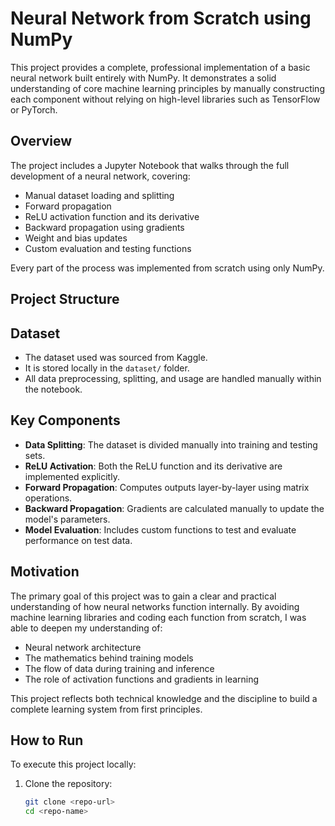 # Neural Network from Scratch using NumPy

This project provides a complete, professional implementation of a basic neural network built entirely with NumPy. It demonstrates a solid understanding of core machine learning principles by manually constructing each component without relying on high-level libraries such as TensorFlow or PyTorch.

## Overview

The project includes a Jupyter Notebook that walks through the full development of a neural network, covering:

- Manual dataset loading and splitting
- Forward propagation
- ReLU activation function and its derivative
- Backward propagation using gradients
- Weight and bias updates
- Custom evaluation and testing functions

Every part of the process was implemented from scratch using only NumPy.

## Project Structure


## Dataset

- The dataset used was sourced from Kaggle.
- It is stored locally in the `dataset/` folder.
- All data preprocessing, splitting, and usage are handled manually within the notebook.

## Key Components

- **Data Splitting**: The dataset is divided manually into training and testing sets.
- **ReLU Activation**: Both the ReLU function and its derivative are implemented explicitly.
- **Forward Propagation**: Computes outputs layer-by-layer using matrix operations.
- **Backward Propagation**: Gradients are calculated manually to update the model's parameters.
- **Model Evaluation**: Includes custom functions to test and evaluate performance on test data.

## Motivation

The primary goal of this project was to gain a clear and practical understanding of how neural networks function internally. By avoiding machine learning libraries and coding each function from scratch, I was able to deepen my understanding of:

- Neural network architecture
- The mathematics behind training models
- The flow of data during training and inference
- The role of activation functions and gradients in learning

This project reflects both technical knowledge and the discipline to build a complete learning system from first principles.

## How to Run

To execute this project locally:

1. Clone the repository:
   ```bash
   git clone <repo-url>
   cd <repo-name>
